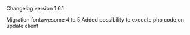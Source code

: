 Changelog version 1.6.1
 
Migration fontawesome 4 to 5
Added possibility to execute php code on update client
